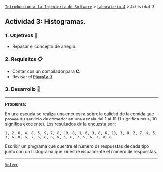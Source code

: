 [`Introducción a la Ingeniería de Software`](../../README.md) > [`Laboratorio 4`](../README.md) > `Actividad 3`

## Actividad 3: Histogramas.

### 1. Objetivos :dart:

- Repasar el concepto de arreglo.

### 2. Requisitos :clipboard:

- Contar con un compilador para __C__.
- Revisar el **[`Ejemplo 3`](../ejemplo03/README.md)**

### 3. Desarrollo :rocket:

---

**Problema:**

En una escuela se realiza una encuestra sobre la calidad de la comida que provee su servicio de comedor en una escala del 1 al 10 (1 significa mala, 10 significa excelente). Los resultados de la encuesta son:

```
1, 2, 6, 4, 8, 5, 9, 7, 8, 10, 8, 1, 6, 3, 8, 6, 10, 3, 8, 2, 7, 6, 5, 7, 6, 8, 6, 7, 5, 6, 6, 9, 5, 6, 7, 5, 6, 4, 8, 6.
```

Escribir un programa que cuentre el número de respuestas de cada tipo junto con un histograma que muestre visualmente el número de respuestas.

---

[`Volver`](../README.md)
